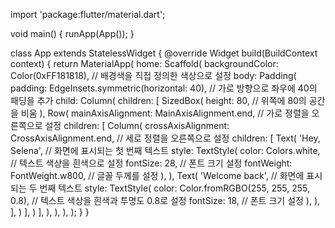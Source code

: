 import 'package:flutter/material.dart';

void main() {
  runApp(App());
}

class App extends StatelessWidget {
  @override
  Widget build(BuildContext context) {
    return MaterialApp(
      home: Scaffold(
        backgroundColor: Color(0xFF181818), // 배경색을 직접 정의한 색상으로 설정
        body: Padding(
          padding: EdgeInsets.symmetric(horizontal: 40), // 가로 방향으로 좌우에 40의 패딩을 추가
          child: Column(
            children: [
              SizedBox(
                height: 80, // 위쪽에 80의 공간을 비움
              ),
              Row(
                mainAxisAlignment: MainAxisAlignment.end, // 가로 정렬을 오른쪽으로 설정
                children: [
                  Column(
                    crossAxisAlignment: CrossAxisAlignment.end, // 세로 정렬을 오른쪽으로 설정
                    children: [
                      Text(
                        'Hey, Selena', // 화면에 표시되는 첫 번째 텍스트
                        style: TextStyle(
                          color: Colors.white, // 텍스트 색상을 흰색으로 설정
                          fontSize: 28, // 폰트 크기 설정
                          fontWeight: FontWeight.w800, // 글꼴 두께를 설정
                        ),
                      ),
                      Text(
                        'Welcome back', // 화면에 표시되는 두 번째 텍스트
                        style: TextStyle(
                          color: Color.fromRGBO(255, 255, 255, 0.8), // 텍스트 색상을 흰색과 투명도 0.8로 설정
                          fontSize: 18, // 폰트 크기 설정
                        ),
                      ),
                    ],
                  )
                ],
              )
            ],
          ),
        ),
      ),
    );
  }
}
